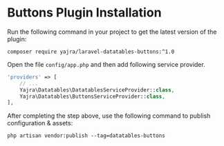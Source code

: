 # Buttons Plugin Installation

Run the following command in your project to get the latest version of the plugin:

`composer require yajra/laravel-datatables-buttons:^1.0`

Open the file ```config/app.php``` and then add following service provider.

```php
'providers' => [
    // ...
    Yajra\Datatables\DatatablesServiceProvider::class,
    Yajra\Datatables\ButtonsServiceProvider::class,
],
```

After completing the step above, use the following command to publish configuration & assets:

```
php artisan vendor:publish --tag=datatables-buttons
```
